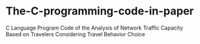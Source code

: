 # The-C-programming-code-in-paper
C Language Program Code of the Analysis of Network Traffic Capacity Based on Travelers Considering Travel Behavior Choice
